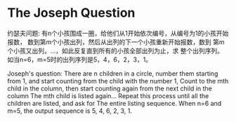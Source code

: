 # The Joseph Question
约瑟夫问题:
有n个小孩围成一圈，给他们从1开始依次编号，从编号为1的小孩开始报数，
数到第m个小孩出列，然后从出列的下一个小孩重新开始报数，数到
第m个小孩又出列，…，如此反复直到所有的小孩全部出列为止，求
整个出列序列。
如当n=6，m=5时的出列序列是5，4，6，2，3，1。

Joseph's question:
There are n children in a circle, number them starting from 1, and start counting from the child with the number 1,
Count to the mth child in the column, then start counting again from the next child in the column
The mth child is listed again... Repeat this process until all the children are listed, and ask for
The entire listing sequence.
When n=6 and m=5, the output sequence is 5, 4, 6, 2, 3, 1.
